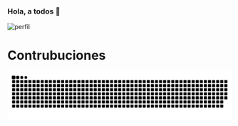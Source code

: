 ### Hola, a todos 👋
![perfil](https://github.com/FReyesft/Freyesft/assets/97996503/d7dd6eff-9bdf-4b60-8f9a-6b4bda6d48f6)
# Contrubuciones
<picture>
  <source media="(prefers-color-scheme: dark)" srcset="https://raw.githubusercontent.com/freyesft/freyesft/output/github-contribution-grid-snake-dark.svg">
  <source media="(prefers-color-scheme: light)" srcset="https://raw.githubusercontent.com/freyesft/freyesft/output/github-contribution-grid-snake.svg">
  <img alt="github contribution grid snake animation" src="https://raw.githubusercontent.com/freyesft/freyesft/output/github-contribution-grid-snake.svg">
</picture>
